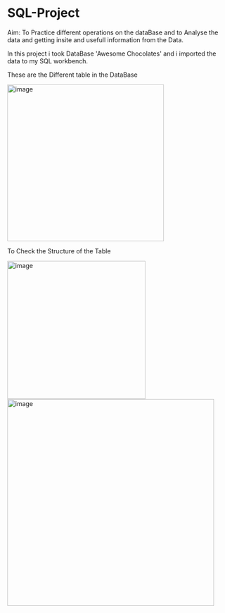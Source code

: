 # SQL-Project

Aim: To Practice different operations on the dataBase and to Analyse the data and getting insite and usefull information from the Data.

In this project i took DataBase 'Awesome Chocolates'
 and i imported the data to my SQL workbench.
 
 These are the Different table in the DataBase 
 
 <img width="356" alt="image" src="https://user-images.githubusercontent.com/119513176/208766008-a9bb5f34-e83c-4ea4-939a-24f32d60c0b2.png">
 
 
 To Check the Structure of the Table
 
 <img width="314" alt="image" src="https://user-images.githubusercontent.com/119513176/208766440-f191efee-b37b-4104-b85b-825525bc36b0.png">



<img width="470" alt="image" src="https://user-images.githubusercontent.com/119513176/208768768-a2aa6253-9de2-403f-8f27-e46947cad1a9.png">
